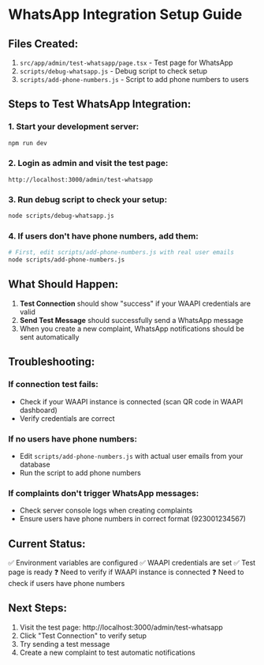 # WhatsApp Integration Setup Guide

## Files Created:
1. `src/app/admin/test-whatsapp/page.tsx` - Test page for WhatsApp
2. `scripts/debug-whatsapp.js` - Debug script to check setup
3. `scripts/add-phone-numbers.js` - Script to add phone numbers to users

## Steps to Test WhatsApp Integration:

### 1. Start your development server:
```bash
npm run dev
```

### 2. Login as admin and visit the test page:
```
http://localhost:3000/admin/test-whatsapp
```

### 3. Run debug script to check your setup:
```bash
node scripts/debug-whatsapp.js
```

### 4. If users don't have phone numbers, add them:
```bash
# First, edit scripts/add-phone-numbers.js with real user emails
node scripts/add-phone-numbers.js
```

## What Should Happen:

1. **Test Connection** should show "success" if your WAAPI credentials are valid
2. **Send Test Message** should successfully send a WhatsApp message
3. When you create a new complaint, WhatsApp notifications should be sent automatically

## Troubleshooting:

### If connection test fails:
- Check if your WAAPI instance is connected (scan QR code in WAAPI dashboard)
- Verify credentials are correct

### If no users have phone numbers:
- Edit `scripts/add-phone-numbers.js` with actual user emails from your database
- Run the script to add phone numbers

### If complaints don't trigger WhatsApp messages:
- Check server console logs when creating complaints
- Ensure users have phone numbers in correct format (923001234567)

## Current Status:
✅ Environment variables are configured
✅ WAAPI credentials are set
✅ Test page is ready
❓ Need to verify if WAAPI instance is connected
❓ Need to check if users have phone numbers

## Next Steps:
1. Visit the test page: http://localhost:3000/admin/test-whatsapp
2. Click "Test Connection" to verify setup
3. Try sending a test message
4. Create a new complaint to test automatic notifications